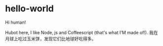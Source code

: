 # hello-world

Hi human!

Hubot here, I like Node, js and Coffeescript (that's what I'M made of!).
我在月球上吃过玉米饼，发现它们比地球好吃得多。
